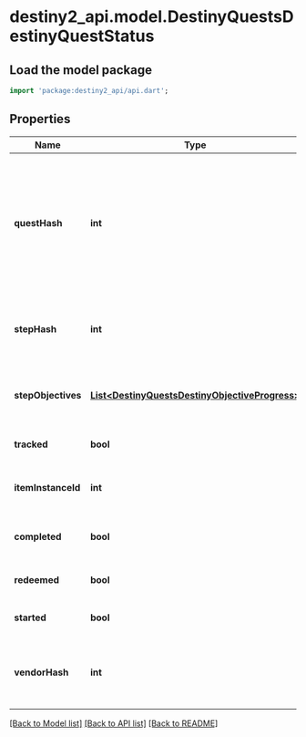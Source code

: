 # destiny2_api.model.DestinyQuestsDestinyQuestStatus

## Load the model package
```dart
import 'package:destiny2_api/api.dart';
```

## Properties
Name | Type | Description | Notes
------------ | ------------- | ------------- | -------------
**questHash** | **int** | The hash identifier for the Quest Item. (Note: Quests are defined as Items, and thus you would use this to look up the quest&#39;s DestinyInventoryItemDefinition). For information on all steps in the quest, you can then examine its DestinyInventoryItemDefinition.setData property for Quest Steps (which are *also* items). You can use the Item Definition to display human readable data about the overall quest. | [optional] [default to null]
**stepHash** | **int** | The hash identifier of the current Quest Step, which is also a DestinyInventoryItemDefinition. You can use this to get human readable data about the current step and what to do in that step. | [optional] [default to null]
**stepObjectives** | [**List&lt;DestinyQuestsDestinyObjectiveProgress&gt;**](DestinyQuestsDestinyObjectiveProgress.md) | A step can have multiple objectives. This will give you the progress for each objective in the current step, in the order in which they are rendered in-game. | [optional] [default to []]
**tracked** | **bool** | Whether or not the quest is tracked | [optional] [default to null]
**itemInstanceId** | **int** | The current Quest Step will be an instanced item in the player&#39;s inventory. If you care about that, this is the instance ID of that item. | [optional] [default to null]
**completed** | **bool** | Whether or not the whole quest has been completed, regardless of whether or not you have redeemed the rewards for the quest. | [optional] [default to null]
**redeemed** | **bool** | Whether or not you have redeemed rewards for this quest. | [optional] [default to null]
**started** | **bool** | Whether or not you have started this quest. | [optional] [default to null]
**vendorHash** | **int** | If the quest has a related Vendor that you should talk to in order to initiate the quest/earn rewards/continue the quest, this will be the hash identifier of that Vendor. Look it up its DestinyVendorDefinition. | [optional] [default to null]

[[Back to Model list]](../README.md#documentation-for-models) [[Back to API list]](../README.md#documentation-for-api-endpoints) [[Back to README]](../README.md)


